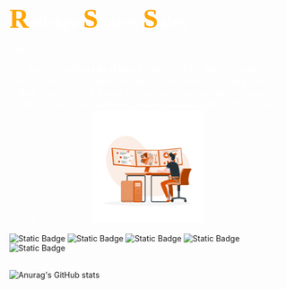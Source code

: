 <font color="orange" face="Calibri" size = 8>R</font><font color="white" face="Calibri" size = 6>odrigo </font><font color="orange" face="Calibri" size = 8>S</font><font color="white" face="Calibri" size = 6>oares </font><font color="orange" face="Calibri" size = 8>S</font><font color="white" face="Calibri" size = 6>ales</font>
---

<b><font color="white" face="Calibri" size=4>Olá 🤙</font></b>

<font color="white" face="Calibri" size=4>🧑‍💻 Sou um <b>analista de dados</b> focado em <b>BI</b> e <b>BA</b>, graduado em Administração e cursando pós-graduação em BI, BA e Big Data voltado a negócios, a 3 anos migrei para a área de dados e estou focado no meu crescimento e aperfeiçoamento como profissional e pessoa.</font><img src="Sentiment analysis-rafiki.png" alt="Analista de Dados" width="200" height="200" style="margin-left: 95px;">


<img alt="Static Badge" src="https://img.shields.io/badge/Python-brightgreen?style=plastic&logo=python&labelColor=gray&color=gray">
<img alt="Static Badge" src="https://img.shields.io/badge/SQL-brightgreen?style=plastic&logo=microsoft sql server&labelColor=gray&color=gray">
<img alt="Static Badge" src="https://img.shields.io/badge/Power%20BI-brightgreen?style=plastic&logo=powerbi&labelColor=gray&color=gray">
<img alt="Static Badge" src="https://img.shields.io/badge/Grafana-brightgreen?style=plastic&logo=grafana&labelColor=gray&color=gray">
<img alt="Static Badge" src="https://img.shields.io/badge/Looker-brightgreen?style=plastic&logo=looker&labelColor=gray&color=gray">

<br>![Anurag's GitHub stats](https://github-readme-stats.vercel.app/api?username=rodrigossales&show_icons=true&theme=codeSTACKr)
